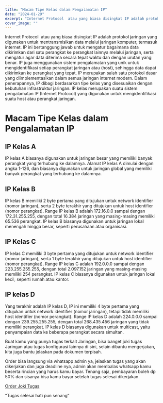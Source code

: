 ```yaml
---
title: "Macam Tipe Kelas dalam Pengalamatan IP"
date: "2024-01-29"
excerpt: "Internet Protocol  atau yang biasa disingkat IP adalah protokol jaringan yang digunakan untuk mentransmisikan data melalui jaringan komputer"
cover_image: ""
---
```


Internet Protocol  atau yang biasa disingkat IP adalah protokol jaringan yang digunakan untuk mentransmisikan data melalui jaringan komputer, termasuk internet. IP ini bertanggung jawab untuk mengatur bagaimana data dikirimkan dari satu perangkat ke perangkat lainnya melalui jaringan, serta mengatur agar data diterima secara tepat waktu dan dengan urutan yang benar. IP juga menggunakan sistem pengalamatan yang unik untuk mengidentifikasi setiap perangkat jaringan atau (host), sehingga data dapat dikirimkan ke perangkat yang tepat. IP merupakan salah satu protokol dasar yang diimplementasikan dalam semua jaringan internet modern. Dalam penerapannya, IP dibagi berdasarkan tipe kelas yang disesuaikan dengan kebutuhan infrastruktur jaringan. IP kelas merupakan suatu sistem pengalamatan IP (Internet Protocol) yang digunakan untuk mengidentifikasi suatu host atau perangkat jaringan.

# Macam Tipe Kelas dalam Pengalamatan IP

## IP Kelas A

IP kelas A biasanya digunakan untuk jaringan besar yang memiliki banyak perangkat yang terhubung ke dalamnya. Alamat IP kelas A dimulai dengan angka 1-126, dan biasanya digunakan untuk jaringan global yang memiliki banyak perangkat yang terhubung ke dalamnya.

## IP Kelas B

IP kelas B memiliki 2 byte pertama yang ditujukan untuk network identifier (nomor jaringan), serta 2 byte terakhir yang ditujukan untuk host identifier (nomor perangkat). Range IP kelas B adalah 172.16.0.0 sampai dengan 172.31.255.255, dengan total 16.384 jaringan yang masing-masing memiliki 65.536 perangkat. IP kelas B biasanya digunakan untuk jaringan lokal menengah hingga besar, seperti perusahaan atau organisasi.

## IP Kelas C

IP kelas C memiliki 3 byte pertama yang ditujukan untuk network identifier (nomor jaringan), serta 1 byte terakhir yang ditujukan untuk host identifier (nomor perangkat). Range IP kelas C adalah 192.0.0.0 sampai dengan 223.255.255.255, dengan total 2.097.152 jaringan yang masing-masing memiliki 254 perangkat. IP kelas C biasanya digunakan untuk jaringan lokal kecil, seperti rumah atau kantor.

## IP kelas D

Yang terakhir adalah IP kelas D, IP ini memiliki 4 byte pertama yang ditujukan untuk network identifier (nomor jaringan), tetapi tidak memiliki host identifier (nomor perangkat). Range IP kelas D adalah 224.0.0.0 sampai dengan 239.255.255.255, dengan total 268.435.456 jaringan yang tidak memiliki perangkat. IP kelas D biasanya digunakan untuk multicast, yaitu penyampaian data ke beberapa perangkat secara simultan.

Buat kamu yang punya tugas terkait Jaringan, bisa banget joki tugas Jaringan atau tugas konfigurasi lainnya di sini, selain dibantu mengerjakan, kita juga bantu jelaskan pada dokumen terpisah.

Order bisa langsung via whatsapp admin ya, jelaskan tugas yang akan dikerjakan dan juga deadline nya, admin akan membalas whatsapp kamu beserta rincian yang harus kamu bayar. Tenang saja, pembayaran boleh dp 50% dan sisanya bisa kamu bayar setelah tugas selesai dikerjakan.

[Order Joki Tugas](https://stacktugas.id/)

“Tugas selesai hati pun senang”